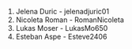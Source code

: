 1. Jelena Duric - jelenadjuric01
2. Nicoleta Roman - RomanNicoleta
3. Lukas Moser - LukasMo650
4. Esteban Aspe - Esteve2406
